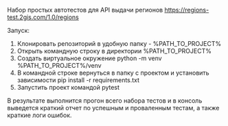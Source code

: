 Набор простых автотестов для API выдачи регионов https://regions-test.2gis.com/1.0/regions

Запуск:
1) Клонировать репозиторий в удобную папку - %PATH_TO_PROJECT%
2) Открыть командную строку в директории %PATH_TO_PROJECT%
3) Создать виртуальное окружение python -m venv %PATH_TO_PROJECT%/venv
4) В командной строке вернуться в папку с проектом и установить зависимости pip install -r requirements.txt
5) Запустить проект командой pytest


В результате выполнится прогон всего набора тестов и в консоль выведется краткий отчет по успешным и проваленным тестам, а также краткие логи ошибок.
